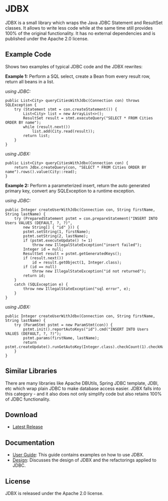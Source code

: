 # JDBX

JDBX is a small library which wraps the Java JDBC Statement and ResultSet classes. It allows to write less code while at the same time still provides 100% of the original functionality. 
It has no external dependencies and is published under the Apache 2.0 license.

## Example Code

Shows two examples of typical JDBC code and the JDBX rewrites:

**Example 1:** 
Perform a SQL select, create a Bean from every result row, return all beans in a list.

*using JDBC:*
        
	public List<City> queryCitiesWithJdbc(Connection con) throws SQLException {
		try (Statement stmt = con.createStatement()) {
			List<City> list = new ArrayList<>();
			ResultSet result = stmt.executeQuery("SELECT * FROM Cities ORDER BY name");
			while (result.next())
				list.add(City.read(result));
			return list;
		}
	}
	
*using JDBX:*

	public List<City> queryCitiesWithJdbx(Connection con) {
		return Jdbx.createQuery(con, "SELECT * FROM Cities ORDER BY name").rows().value(City::read);
	}


**Example 2:**
Perform a parameterized insert, return the auto generated primary key, convert any SQLException to a runtime exception.

*using JDBC:*

	public Integer createUserWithJdbc(Connection con, String firstName, String lastName) {
		try (PreparedStatement pstmt = con.prepareStatement("INSERT INTO Users VALUES (DEFAULT, ?, ?)",
			new String[] { "id" })) {
			pstmt.setString(1, firstName);
			pstmt.setString(2, lastName);
			if (pstmt.executeUpdate() != 1)
				throw new IllegalStateException("insert failed");
			Integer id = null;
			ResultSet result = pstmt.getGeneratedKeys();
			if (result.next())
				id = result.getObject(1, Integer.class);
			if (id == null)
				throw new IllegalStateException("id not returned");
			return id;
		}
		catch (SQLException e) {
			throw new IllegalStateException("sql error", e);
		}
	}


*using JDBX:*

	public Integer createUserWithJdbx(Connection con, String firstName, String lastName) {
		try (ParamStmt pstmt = new ParamStmt(con)) {
			pstmt.init().reportAutoKeys("id").cmd("INSERT INTO Users VALUES (DEFAULT, ?, ?)");
			pstmt.params(firstName, lastName);
			return pstmt.createUpdate().runGetAutoKey(Integer.class).checkCount(1).checkHasValue();
		}
	}
	
## Similar Libraries

There are many libraries like Apache DBUtils, Spring JDBC template, JDBI, etc which wrap plain JDBC to make database access easier. 
JDBX falls into this category - and it also does not only simplify code but also retains 100% of JDBC functionality.

## Download

* [Latest Release](https://github.com/jdlib/JDBX/releases/latest)


## Documentation

* [User Guide](https://github.com/jdlib/JDBX/blob/master/UserGuide.md): This guide contains examples on how to use JDBX.
* [Design](https://github.com/jdlib/JDBX/blob/master/Design.md): Discusses the design of JDBX and the refactorings applied to JDBC. 

## License

JDBX is released under the Apache 2.0 license.
	    
